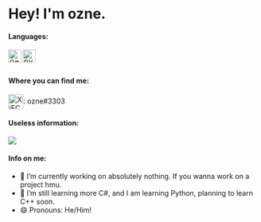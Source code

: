 # Hey! I'm ozne.
#### Languages:
<img align="left" alt="C#" width="26px" src="https://static.cdnlogo.com/logos/c/27/c.svg"/>
<img align="left" alt="PY" width="26px" src="https://cdn.worldvectorlogo.com/logos/python-5.svg"/>
<br /> <br />

#### Where you can find me:
<a href="https://cdn.discordapp.com/attachments/766096828868591626/815661872623779960/unknown.png" target="blank"><img align="center" src="https://discord.com/assets/f8389ca1a741a115313bede9ac02e2c0.svg" alt="XjFC7zNk9D" height="30" width="30" /></a>: ozne#3303

#### Useless information:
![](https://komarev.com/ghpvc/?username=ozneeeee&color=red)

#### Info on me:
- 🔭 I’m currently working on absolutely nothing. If you wanna work on a project hmu.
- 🌱 I’m still learning more C#, and I am learning Python, planning to learn C++ soon.
- 😄 Pronouns: He/Him!
